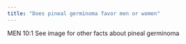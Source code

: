 ```yaml
---
title: "Does pineal germinoma favor men or women"
---
```

MEN 10:1
See image for other facts about pineal germinoma

